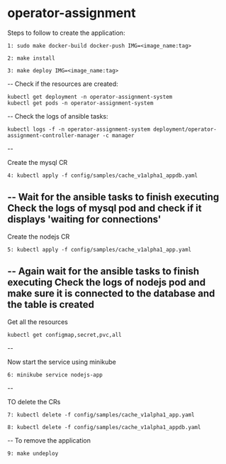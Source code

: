 # operator-assignment

Steps to follow to create the application:

    1: sudo make docker-build docker-push IMG=<image_name:tag>

    2: make install

    3: make deploy IMG=<image_name:tag>

--
Check if the resources are created:

    kubectl get deployment -n operator-assignment-system
    kubectl get pods -n operator-assignment-system
--
Check the logs of ansible tasks:

    kubectl logs -f -n operator-assignment-system deployment/operator-assignment-controller-manager -c manager
--

Create the mysql CR

    4: kubectl apply -f config/samples/cache_v1alpha1_appdb.yaml

--
Wait for the ansible tasks to finish executing 
Check the logs of mysql pod and check if it displays 'waiting for connections'
--

Create the nodejs CR

    5: kubectl apply -f config/samples/cache_v1alpha1_app.yaml

--
Again wait for the ansible tasks to finish executing 
Check the logs of nodejs pod and make sure it is connected to the database and the table is created
--
Get all the resources

    kubectl get configmap,secret,pvc,all
--

Now start the service using minikube

    6: minikube service nodejs-app

--

TO delete the CRs
    
    7: kubectl delete -f config/samples/cache_v1alpha1_app.yaml

    8: kubectl delete -f config/samples/cache_v1alpha1_appdb.yaml

--
To remove the application

    9: make undeploy